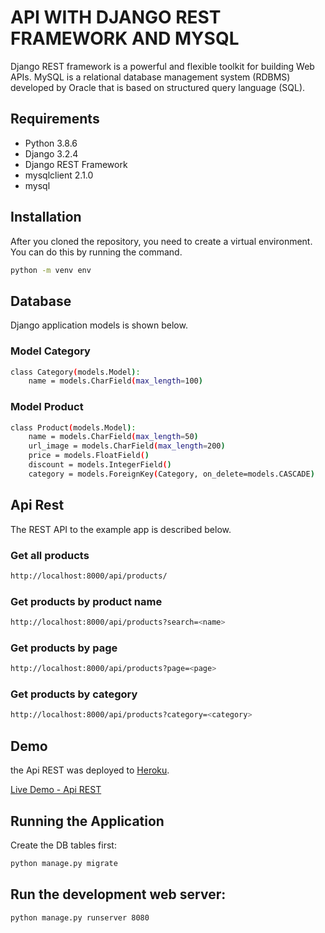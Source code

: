 # API WITH DJANGO REST FRAMEWORK AND MYSQL
Django REST framework is a powerful and flexible toolkit for building Web APIs. MySQL is a relational database management system (RDBMS) developed by Oracle that is based on structured query language (SQL).

## Requirements
- Python 3.8.6
- Django 3.2.4
- Django REST Framework
- mysqlclient 2.1.0
- mysql

## Installation
After you cloned the repository, you need to create a virtual environment. You can do this by running the command.
```sh
python -m venv env
```

## Database
Django application models is shown below.

### Model Category
```sh
class Category(models.Model):
    name = models.CharField(max_length=100)
```
### Model Product
```sh
class Product(models.Model):
    name = models.CharField(max_length=50)
    url_image = models.CharField(max_length=200)
    price = models.FloatField()
    discount = models.IntegerField()
    category = models.ForeignKey(Category, on_delete=models.CASCADE)
```

## Api Rest
The REST API to the example app is described below.

### Get all products
```sh
http://localhost:8000/api/products/
```

### Get products by product name
```sh
http://localhost:8000/api/products?search=<name>
```

### Get products by page
```sh
http://localhost:8000/api/products?page=<page>
```

### Get products by category
```sh
http://localhost:8000/api/products?category=<category>
```

## Demo
the Api REST was deployed to [Heroku](https://dashboard.heroku.com/).

[Live Demo - Api REST](https://api-rest-bsale.herokuapp.com/api/products/)


## Running the Application
Create the DB tables first:
```sh
python manage.py migrate
```
## Run the development web server:
```sh
python manage.py runserver 8080
```


